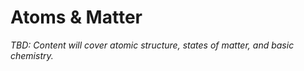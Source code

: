 # Atoms & Matter

_TBD: Content will cover atomic structure, states of matter, and basic chemistry._